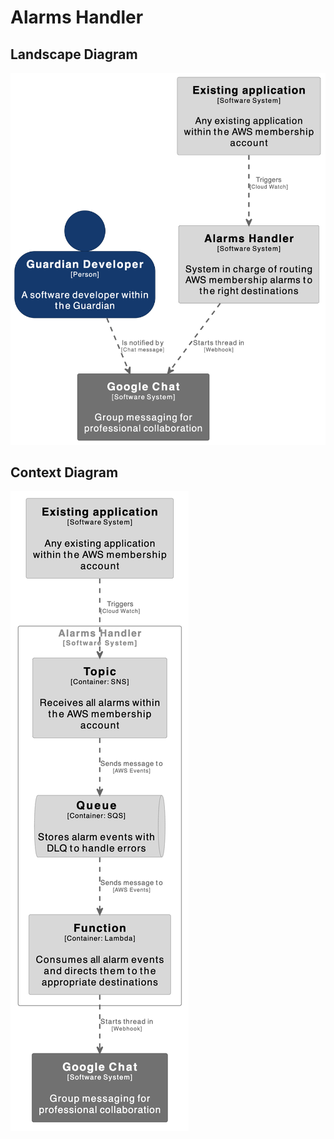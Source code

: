 # Alarms Handler

## Landscape Diagram

![landscape diagram](./docs/landscape-diagram.png 'Landscape Diagram')

## Context Diagram

![landscape diagram](./docs/container-diagram.png 'Container Diagram')

